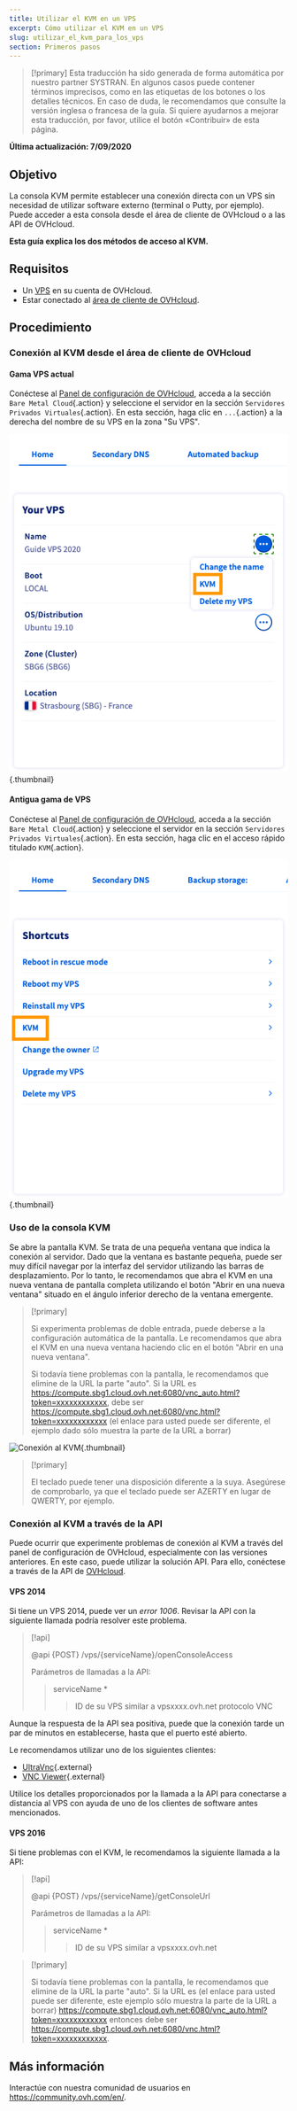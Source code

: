 ```yaml
---
title: Utilizar el KVM en un VPS
excerpt: Cómo utilizar el KVM en un VPS
slug: utilizar_el_kvm_para_los_vps
section: Primeros pasos
---
```


> [!primary]
> Esta traducción ha sido generada de forma automática por nuestro partner SYSTRAN. En algunos casos puede contener términos imprecisos, como en las etiquetas de los botones o los detalles técnicos. En caso de duda, le recomendamos que consulte la versión inglesa o francesa de la guía. Si quiere ayudarnos a mejorar esta traducción, por favor, utilice el botón «Contribuir» de esta página.
>

**Última actualización: 7/09/2020**

## Objetivo

La consola KVM permite establecer una conexión directa con un VPS sin necesidad de utilizar software externo (terminal o Putty, por ejemplo). Puede acceder a esta consola desde el área de cliente de OVHcloud o a las API de OVHcloud.  

**Esta guía explica los dos métodos de acceso al KVM.**

## Requisitos

- Un [VPS](https://www.ovhcloud.com/es/vps/) en su cuenta de OVHcloud.
- Estar conectado al [área de cliente de OVHcloud](https://ca.ovh.com/auth/?action=gotomanager&from=https://www.ovh.com/world/&ovhSubsidiary=ws).

## Procedimiento

### Conexión al KVM desde el área de cliente de OVHcloud

#### Gama VPS actual

Conéctese al [Panel de configuración de OVHcloud](https://ca.ovh.com/auth/?action=gotomanager&from=https://www.ovh.com/world/&ovhSubsidiary=ws), acceda a la sección `Bare Metal Cloud`{.action} y seleccione el servidor en la sección `Servidores Privados Virtuales`{.action}. En esta sección, haga clic en `...`{.action} a la derecha del nombre de su VPS en la zona "Su VPS".

![Abrir KVM](images/kvm-new1.png){.thumbnail}

#### Antigua gama de VPS

Conéctese al [Panel de configuración de OVHcloud](https://ca.ovh.com/auth/?action=gotomanager&from=https://www.ovh.com/world/&ovhSubsidiary=ws), acceda a la sección `Bare Metal Cloud`{.action} y seleccione el servidor en la sección `Servidores Privados Virtuales`{.action}. En esta sección, haga clic en el acceso rápido titulado `KVM`{.action}.

![Haga clic en el botón KVM](images/kvm-new2.png){.thumbnail}

### Uso de la consola KVM

Se abre la pantalla KVM. Se trata de una pequeña ventana que indica la conexión al servidor. Dado que la ventana es bastante pequeña, puede ser muy difícil navegar por la interfaz del servidor utilizando las barras de desplazamiento. Por lo tanto, le recomendamos que abra el KVM en una nueva ventana de pantalla completa utilizando el botón "Abrir en una nueva ventana" situado en el ángulo inferior derecho de la ventana emergente.

> [!primary]
>
> Si experimenta problemas de doble entrada, puede deberse a la configuración automática de la pantalla. Le recomendamos que abra el KVM en una nueva ventana haciendo clic en el botón "Abrir en una nueva ventana".
>
> Si todavía tiene problemas con la pantalla, le recomendamos que elimine de la URL la parte "auto". Si la URL es https://compute.sbg1.cloud.ovh.net:6080/vnc_auto.html?token=xxxxxxxxxxxx, debe ser https://compute.sbg1.cloud.ovh.net:6080/vnc.html?token=xxxxxxxxxxxx (el enlace para usted puede ser diferente, el ejemplo dado sólo muestra la parte de la URL a borrar)
>

![Conexión al KVM](images/kvm_screen.png){.thumbnail}

> [!primary]
>
> El teclado puede tener una disposición diferente a la suya. Asegúrese de comprobarlo, ya que el teclado puede ser AZERTY en lugar de QWERTY, por ejemplo.
>

### Conexión al KVM a través de la API

Puede ocurrir que experimente problemas de conexión al KVM a través del panel de configuración de OVHcloud, especialmente con las versiones anteriores. En este caso, puede utilizar la solución API. Para ello, conéctese a través de la API de [OVHcloud](https://ca.api.ovh.com/console/).

#### VPS 2014

Si tiene un VPS 2014, puede ver un *error 1006*. Revisar la API con la siguiente llamada podría resolver este problema.

> [!api]
>
> @api {POST} /vps/{serviceName}/openConsoleAccess
>
> Parámetros de llamadas a la API:
>
>> serviceName \*
>>> ID de su VPS similar a vpsxxxx.ovh.net
>> protocolo
>>> VNC

Aunque la respuesta de la API sea positiva, puede que la conexión tarde un par de minutos en establecerse, hasta que el puerto esté abierto.

Le recomendamos utilizar uno de los siguientes clientes:

- [UltraVnc](https://www.uvnc.com/downloads/ultravnc.html){.external}
- [VNC Viewer](https://www.realvnc.com/en/connect/download/viewer/){.external}

Utilice los detalles proporcionados por la llamada a la API para conectarse a distancia al VPS con ayuda de uno de los clientes de software antes mencionados.

#### VPS 2016

Si tiene problemas con el KVM, le recomendamos la siguiente llamada a la API:

> [!api]
>
> @api {POST} /vps/{serviceName}/getConsoleUrl
>
> Parámetros de llamadas a la API:
>
>> serviceName \*
>>> ID de su VPS similar a vpsxxxx.ovh.net
>

> [!primary]
>
> Si todavía tiene problemas con la pantalla, le recomendamos que elimine de la URL la parte "auto". Si la URL es (el enlace para usted puede ser diferente, este ejemplo sólo muestra la parte de la URL a borrar) https://compute.sbg1.cloud.ovh.net:6080/vnc_auto.html?token=xxxxxxxxxxxx entonces debe ser https://compute.sbg1.cloud.ovh.net:6080/vnc.html?token=xxxxxxxxxxxx.
>

## Más información

Interactúe con nuestra comunidad de usuarios en <https://community.ovh.com/en/>.


